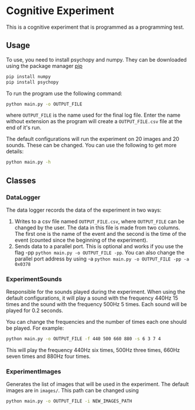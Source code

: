 # Cognitive Experiment

This is a cognitive experiment that is programmed as a programming test.

## Usage

To use, you need to install psychopy and numpy.
They can be downloaded using the package manager [pip](https://pip.pypa.io/en/stable/)

```bash
pip install numpy
pip install psychopy
```

To run the program use the following command:

```bash
python main.py -o OUTPUT_FILE
```
where ```OUTPUT_FILE``` is the name used for the final log file. Enter the name without extension as the program will create a ```OUTPUT_FILE.csv``` file at the end of it's run.

The default configurations will run the experiment on 20 images and 20 sounds. These can be changed. 
You can use the following to get more details:
```bash
python main.py -h
```

## Classes
### DataLogger
The data logger records the data of the experiment in two ways:
1. Writes to a csv file named ```OUTPUT_FILE.csv```, where ```OUTPUT_FILE``` can be changed by the user.
The data in this file is made from two columns. The first one is the name of the event and the second is the time of the event (counted since the beginning of the experiment).
2. Sends data to a parallel port. This is optional and works if you use the flag -pp ```python main.py -o OUTPUT_FILE -pp```. You can also change the parallel port address by using -a ```python main.py -o OUTPUT_FILE -pp -a 0x0378```

### ExperimentSounds
Responsible for the sounds played during the experiment. When using the default configurations, it will play a sound with the frequency 440Hz 15 times and the sound with the frequency 500Hz 5 times. Each sound will be played for 0.2 seconds.

You can change the frequencies and the number of times each one should be played. For example:
```bash
python main.py -o OUTPUT_FILE -f 440 500 660 880 -s 6 3 7 4
```
This will play the frequency 440Hz six times, 500Hz three times, 660Hz seven times and 880Hz four times.

### ExperimentImages
Generates the list of images that will be used in the experiment. The default images are in  ```images/```. This path can be changed using 
```bash
python main.py -o OUTPUT_FILE -i NEW_IMAGES_PATH
```
